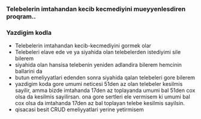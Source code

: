
### Telebelerin imtahandan kecib kecmediyini mueyyenlesdiren proqram..


### Yazdigim kodla
- Telebelerin imtahandan kecib-kecmediyini gormek olar
- Telebeleri  elave ede ve ya siyahida olan telebelerden istediyimi sile bilerem
- siyahida olan hansisa telebenin yeniden adlandira bilerem hemcinin ballarini da
- butun emeliyyatlari edenden sonra siyahida qalan telebeleri gore bilerem
- yazdigim koda gore umumi neticesi 51den az olan telebeler kesilmis sayilir, amma bizde imtahanda 17den az toplayanda umumi bal 51den cox olsa da kesilmis sayilirsan. ona gore sertleri ele vermisem ki umumi bal cox olsa da imtahanda 17den az bal toplayan telebe kesilmis sayilsin.
- qisacasi besit CRUD emeliyyatlari yerine yetirmisem